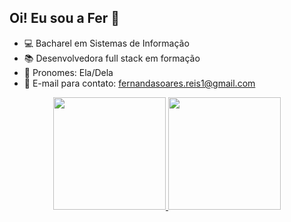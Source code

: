 ## Oi! Eu sou a Fer 👋
- 💻 Bacharel em Sistemas de Informação
- 📚 Desenvolvedora full stack em formação
- 💭 Pronomes: Ela/Dela
- 📧 E-mail para contato: fernandasoares.reis1@gmail.com


<div align="center">
  <a href="https://github.com/fernanda-reis">
  <img height="180em" src="https://github-readme-stats.vercel.app/api/top-langs/?username=fernanda-reis&layout=compact&count_private=true&show_icons=true&theme=github_dark"/>
  <img height="180em" src="https://github-readme-stats.vercel.app/api?username=fernanda-reis&count_private=true&show_icons=true&theme=github_dark"/>
</div>



	
